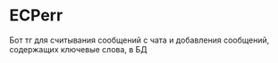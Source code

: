 # ECPerr
 Бот тг для считывания сообщений с чата и добавления сообщений, содержащих ключевые слова, в БД 
